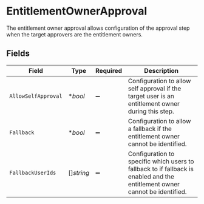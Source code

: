 # EntitlementOwnerApproval

 The entitlement owner approval allows configuration of the approval step when the target approvers are the entitlement owners.



## Fields

| Field                                                                                                                         | Type                                                                                                                          | Required                                                                                                                      | Description                                                                                                                   |
| ----------------------------------------------------------------------------------------------------------------------------- | ----------------------------------------------------------------------------------------------------------------------------- | ----------------------------------------------------------------------------------------------------------------------------- | ----------------------------------------------------------------------------------------------------------------------------- |
| `AllowSelfApproval`                                                                                                           | **bool*                                                                                                                       | :heavy_minus_sign:                                                                                                            |  Configuration to allow self approval if the target user is an entitlement owner during this step.<br/>                       |
| `Fallback`                                                                                                                    | **bool*                                                                                                                       | :heavy_minus_sign:                                                                                                            |  Configuration to allow a fallback if the entitlement owner cannot be identified.<br/>                                        |
| `FallbackUserIds`                                                                                                             | []*string*                                                                                                                    | :heavy_minus_sign:                                                                                                            |  Configuration to specific which users to fallback to if fallback is enabled and the entitlement owner cannot be identified.<br/> |
